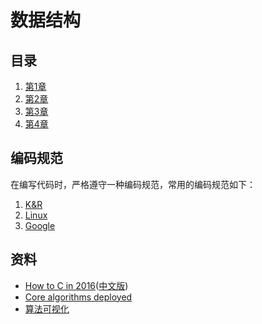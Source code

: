 # 数据结构

## 目录

1. [第1章](./chap1)
2. [第2章](./chap2)
3. [第3章](./chap3)
4. [第4章](./chap4)

## 编码规范

在编写代码时，严格遵守一种编码规范，常用的编码规范如下：

1. [K&R](https://en.wikipedia.org/wiki/Indentation_style#K&R)
2. [Linux](https://www.kernel.org/doc/html/v4.10/process/coding-style.html)
3. [Google](https://google.github.io/styleguide/cppguide.html)

## 资料

- [How to C in 2016](https://matt.sh/howto-c)([中文版](http://www.infoq.com/cn/articles/c-language-2016))
- [Core algorithms deployed](https://cstheory.stackexchange.com/questions/19759/core-algorithms-deployed)
- [算法可视化](https://visualgo.net/en)
